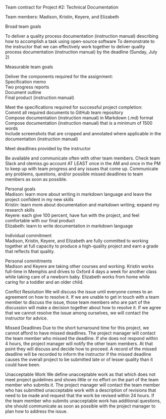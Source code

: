 Team contract for Project #2: Technical Documentation
 
Team members: Madison, Kristin, Keyere, and Elizabeth
 
Broad team goals
 
To deliver a quality process documentation (instruction manual) describing how to accomplish a task using open-source software
To demonstrate to the instructor that we can effectively work together to deliver quality process documentation (instruction manual) by the deadline (Sunday, July 2)
 
Measurable team goals
 
Deliver the components required for the assignment:  
Specification memo  
Two progress reports  
Document outline  
Final product (instruction manual)  
 
Meet the specifications required for successful project completion:  
Commit all required documents to GitHub team repository  
Compose documentation (instruction manual) in Markdown (.md) format  
Compose documentation (instruction manual) that is a minimum of 1500 words  
Include screenshots that are cropped and annotated where applicable in the documentation (instruction manual)  
 
Meet deadlines provided by the instructor 
 
Be available and communicate often with other team members.
Check team Slack and olemiss.go account AT LEAST once in the AM and once in the PM to keep up with team progress and any issues that come up.
Communicate any problems, questions, and/or possible missed deadlines to team members as soon as possible.
 
Personal goals  
Madison: learn more about writing in markdown language and leave the project confident in my new skills  
Kristin: learn more about documentation and markdown writing; expand my research skills  
Keyere: each give 100 percent, have fun with the project, and feel comfortable with our final product  
Elizabeth: learn to write documentation in markdown language  
 
Individual commitment  
Madison, Kristin, Keyere, and Elizabeth are fully committed to working together at full capacity to produce a high-quality project and earn a grade that reflects that quality.
 
Personal commitments  
Madison and Keyere are taking other courses and working. 
Kristin works full-time in Memphis and drives to Oxford 4 days a week for another class while taking care of a newborn baby. 
Elizabeth works from home while caring for a toddler and an older child.  
 
Conflict Resolution
We will discuss the issue until everyone comes to an agreement on how to resolve it. If we are unable to get in touch with a team member to discuss the issue, those team members who are part of the discussion will make a decision together about how to resolve it. If we agree that we cannot resolve the issue among ourselves, we will contact the instructor for advice.
 
Missed Deadlines
Due to the short turnaround time for this project, we cannot afford to have missed deadlines. The project manager will contact the team member who missed the deadline. If she does not respond within 4 hours, the project manager will notify the other team members. At that point they will discuss and decide how to proceed. A record of the missed deadline will be recorded to inform the instructor if the missed deadline causes the overall project to be submitted late or of lesser quality than it could have been.
 
Unacceptable Work
We define unacceptable work as that which does not meet project guidelines and shows little or no effort on the part of the team member who submits it.
The project manager will contact the team member who has submitted unacceptable work with a description of revisions that need to be made and request that the work be revised within 24 hours. If the team member who submits unacceptable work has additional questions, she should communicate as soon as possible with the project manager to plan how to address the issue.
 
 

